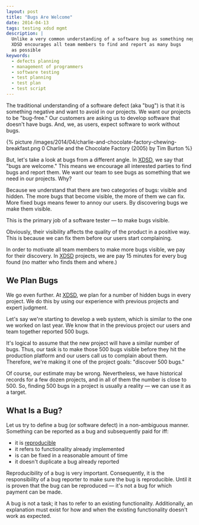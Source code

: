 ```yaml
---
layout: post
title: "Bugs Are Welcome"
date: 2014-04-13
tags: testing xdsd mgmt
description: |
  Unlike a very common understanding of a software bug as something negative,
  XDSD encourages all team members to find and report as many bugs
  as possible
keywords:
  - defects planning
  - management of programmers
  - software testing
  - test planning
  - test plan
  - test script
---
```


The traditional understanding of a software defect (aka "bug") is that it is
something negative and want to avoid in our projects. We want our projects to be
"bug-free." Our customers are asking us to develop software that doesn't have
bugs. And, we, as users, expect software to work without bugs.

{% picture /images/2014/04/charlie-and-chocolate-factory-chewing-breakfast.png 0 Charlie and the Chocolate Factory (2005) by Tim Burton %}

But, let's take a look at bugs from a different angle. In [XDSD](http://www.xdsd.org), we say that
"bugs are welcome." This means we encourage all interested parties to find bugs
and report them. We want our team to see bugs as something that we need in our
projects. Why?

<!--more-->

Because we understand that there are two categories of bugs: visible and hidden.
The more bugs that become visible, the more of them we can fix. More fixed bugs
means fewer to annoy our users. By discovering bugs we make them visible.

This is the primary job of a software tester &mdash; to make bugs visible.

Obviously, their visibility affects the quality of the product in a positive
way. This is because we can fix them before our users start complaining.

In order to motivate all team members to make more bugs visible, we pay for
their discovery. In [XDSD](http://www.xdsd.org) projects, we are pay 15 minutes for every bug found (no
matter who finds them and where.)

## We Plan Bugs

We go even further. At [XDSD](http://www.xdsd.org), we plan for a number of hidden bugs in every
project. We do this by using our experience with previous projects and expert
judgment.

Let's say we're starting to develop a web system, which is similar to the one we
worked on last year. We know that in the previous project our users and team
together reported 500 bugs.

It's logical to assume that the new project will have a similar number of bugs.
Thus, our task is to make those 500 bugs visible before they hit the production
platform and our users call us to complain about them. Therefore, we're making
it one of the project goals: "discover 500 bugs."

Of course, our estimate may be wrong. Nevertheless, we have historical records
for a few dozen projects, and in all of them the number is close to 500. So,
finding 500 bugs in a project is usually a reality &mdash; we can use it as a
target.

## What Is a Bug?

Let us try to define a bug (or software defect) in a non-ambiguous manner.
Something can be reported as a bug and subsequently paid for iff:

 * it is [reproducible](http://en.wikipedia.org/wiki/Reproducibility)
 * it refers to functionality already implemented
 * is can be fixed in a reasonable amount of time
 * it doesn't duplicate a bug already reported

Reproducibility of a bug is very important. Consequently, it is the
responsibility of a bug reporter to make sure the bug is reproducible. Until it
is proven that the bug can be reproduced &mdash; it's not a bug for which
payment can be made.

A bug is not a task; it has to refer to an existing functionality. Additionally,
an explanation must exist for how and when the existing functionality doesn't
work as expected.
